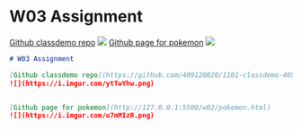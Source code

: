 # W03 Assignment

[Github classdemo repo](https://github.com/409120820/1101-classdemo-409120820)
![](https://i.imgur.com/ytTwYhw.png)
[Github page for pokemon](http://127.0.0.1:5500/w02/pokemon.html)
![](https://i.imgur.com/u7mMIzR.png)


```markdown
# W03 Assignment

[Github classdemo repo](https://github.com/409120820/1101-classdemo-409120820)
![](https://i.imgur.com/ytTwYhw.png)


[Github page for pokemon](http://127.0.0.1:5500/w02/pokemon.html)
![](https://i.imgur.com/u7mMIzR.png)
```